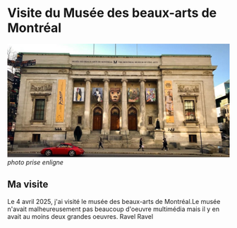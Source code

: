# Visite du Musée des beaux-arts de Montréal
![photo](media/Musée_des_beaux_arts.jpg)
*photo prise enligne*
## Ma visite
Le 4 avril 2025, j'ai visité le musée des beaux-arts de Montréal.Le musée n'avait malheureusement pas beaucoup d'oeuvre multimédia mais il y en avait au moins deux grandes oeuvres. Ravel Ravel 
